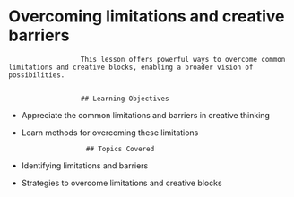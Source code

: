 # Overcoming limitations and creative barriers


                      This lesson offers powerful ways to overcome common limitations and creative blocks, enabling a broader vision of possibilities.


                      ## Learning Objectives
- Appreciate the common limitations and barriers in creative thinking
- Learn methods for overcoming these limitations


                      ## Topics Covered
- Identifying limitations and barriers
- Strategies to overcome limitations and creative blocks
